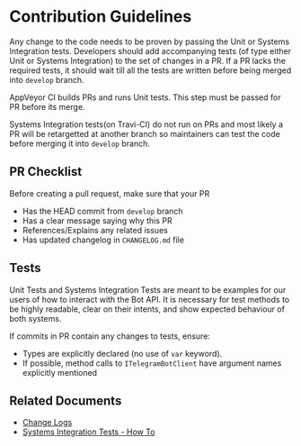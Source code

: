 # Contribution Guidelines

Any change to the code needs to be proven by passing the Unit or Systems Integration tests. Developers should add accompanying tests (of type either Unit or Systems Integration) to the set of changes in a PR. If a PR lacks the required tests, it should wait till all the tests are written before being merged into `develop` branch.

AppVeyor CI builds PRs and runs Unit tests. This step must be passed for PR before its merge.

Systems Integration tests(on Travi-CI) do not run on PRs and most likely a PR will be retargetted at another branch so maintainers can test the code before merging it into `develop` branch.

## PR Checklist

Before creating a pull request, make sure that your PR

- Has the HEAD commit from `develop` branch
- Has a clear message saying why this PR
- References/Explains any related issues
- Has updated changelog in `CHANGELOG.md` file

## Tests

Unit Tests and Systems Integration Tests are meant to be examples for our users  of how to interact with the Bot API. It is necessary for test methods to be highly readable, clear on their intents, and show expected behaviour of both systems. 

If commits in PR contain any changes to tests, ensure:

- Types are explicitly declared (no use of `var` keyword).
- If possible, method calls to `ITelegramBotClient` have argument names explicitly mentioned


## Related Documents

- [Change Logs](./CHANGELOG.md)
- [Systems Integration Tests - How To](./docs/wikis/tests/sys-integ-tests.md)
